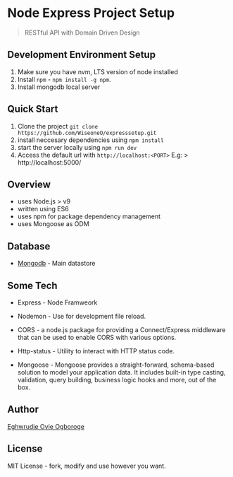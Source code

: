 # Node Express Project Setup

> RESTful API with Domain Driven Design

## Development Environment Setup

1. Make sure you have nvm, LTS version of node installed
2. Install `npm` - `npm install -g npm`.
3. Install mongodb local server

<!-- ## Documentation
Find the postman documentation [HERE](https://documenter.getpostman.com/view/16946617/UVksMu2D) -->

## Quick Start
1. Clone the project `git clone https://github.com/WiseoneO/expresssetup.git`
2. install neccesary dependencies using `npm install`
3. start the server locally using `npm run dev`
4. Access the default url with `http://localhost:<PORT>`
   E.g: > http://localhost:5000/

## Overview

- uses Node.js > v9
- written using ES6
- uses npm for package dependency management
- uses Mongoose as ODM

## Database

- [Mongodb](https://www.mongodb.com) - Main datastore

## Some Tech

- Express - Node Framweork

- Nodemon - Use for development file reload.

- CORS - a node.js package for providing a Connect/Express middleware that can be used to enable CORS with various options.

- Http-status - Utility to interact with HTTP status code.

- Mongoose - Mongoose provides a straight-forward, schema-based solution to model your application data. It includes built-in type casting, validation, query building, business logic hooks and more, out of the box.


## Author

[Eghwrudje Ovie Ogboroge](https://github.com/WiseoneO)

## License

MIT License - fork, modify and use however you want.
